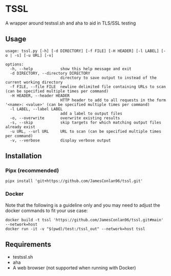 # TSSL

A wrapper around testssl.sh and aha to aid in TLS/SSL testing

## Usage

~~~
usage: tssl.py [-h] [-d DIRECTORY] [-f FILE] [-H HEADER] [-l LABEL] [-o | -s] [-u URL] [-v]

options:
  -h, --help            show this help message and exit
  -d DIRECTORY, --directory DIRECTORY
                        directory to save output to instead of the current working directory
  -f FILE, --file FILE  newline delimited file containing URLs to scan (can be specified multiple times per command)
  -H HEADER, --header HEADER
                        HTTP header to add to all requests in the form '<name>: <value>' (can be specified multiple times per command)
  -l LABEL, --label LABEL
                        add a label to output files
  -o, --overwrite       overwrite existing results
  -s, --skip            skip targets for which matching output files already exist
  -u URL, --url URL     URL to scan (can be specified multiple times per command)
  -v, --verbose         display verbose output
~~~

## Installation

### Pipx (recommended)

~~~
pipx install 'git+https://github.com/JamesConlan96/tssl.git'
~~~

### Docker

Note that the following is a guideline only and you may need to adjust the docker commands to fit your use case:

~~~
docker build -t tssl 'https://github.com/JamesConlan96/tssl.git#main' --network=host
docker run -it -v "$(pwd)/test:/tssl_out" --network=host tssl
~~~

## Requirements

- testssl.sh
- aha
- A web browser (not supported when running with Docker)
